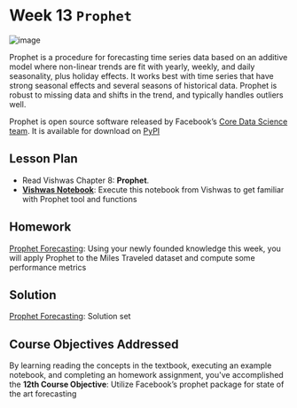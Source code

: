# Week 13 `Prophet`
![image](prophet.svg)

Prophet is a procedure for forecasting time series data based on an additive model where non-linear trends are fit with yearly, weekly, and daily seasonality, plus holiday effects. It works best with time series that have strong seasonal effects and several seasons of historical data. Prophet is robust to missing data and shifts in the trend, and typically handles outliers well.

Prophet is open source software released by Facebook’s [Core Data Science team](https://research.fb.com/category/data-science/). It is available for download on [PyPI](https://pypi.python.org/pypi/prophet/)

## Lesson Plan

* Read Vishwas Chapter 8: **Prophet**.
* **[Vishwas Notebook](./les1-prophet.ipynb)**: Execute this notebook from Vishwas to get familiar with Prophet tool and functions

## Homework

[Prophet Forecasting](hw1-prophet.ipynb): Using your newly founded knowledge this week, you will apply Prophet to the Miles Traveled dataset and compute some performance metrics

## Solution

[Prophet Forecasting](sol1-prophet.ipynb): Solution set

## Course Objectives Addressed

By learning reading the concepts in the textbook, executing an example notebook, and completing an homework assignment,  you've accomplished the **12th Course Objective**: Utilize Facebook’s prophet package for state of the art forecasting